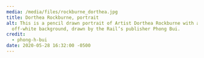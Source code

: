 ```yaml
---
media: /media/files/rockburne_dorthea.jpg
title: Dorthea Rockburne, portrait
alt: This is a pencil drawn portrait of Artist Dorthea Rockburne with a shaded,
  off-white background, drawn by the Rail’s publisher Phong Bui.
credit:
  - phong-h-bui
date: 2020-05-28 16:32:00 -0500
---
```

